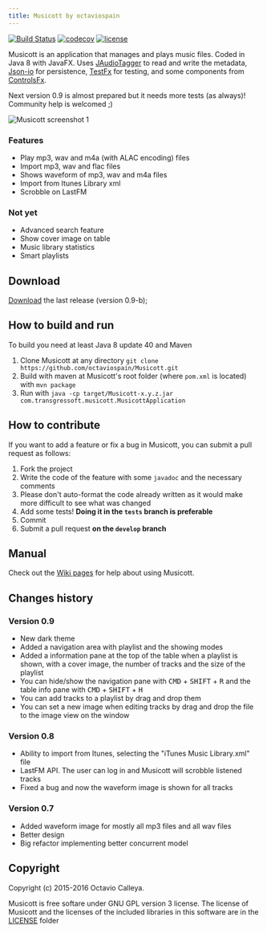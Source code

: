 ```yaml
---
title: Musicott by octaviospain
---
```

[![Build Status](https://travis-ci.org/octaviospain/Musicott.svg?branch=master)](https://travis-ci.org/octaviospain/Musicott)
[![codecov](https://codecov.io/gh/octaviospain/Musicott/branch/master/graph/badge.svg)](https://codecov.io/gh/octaviospain/Musicott)
[![license](https://img.shields.io/badge/license-GPL3v2-brightgreen.svg)](https://github.com/octaviospain/Musicott/blob/master/license/gpl.txt)

Musicott is an application that manages and plays music files. Coded in Java 8 with JavaFX.
Uses [JAudioTagger](https://bitbucket.org/ijabz/jaudiotagger "jAudioTagger") to read and write the metadata,
[Json-io](https://github.com/jdereg/json-io "Json-io") for persistence,
[TestFx](https://github.com/TestFX/TestFX "TestFx") for testing, and some components from
[ControlsFx](https://bitbucket.org/controlsfx/controlsfx/ "ControlsFx").

Next version 0.9 is almost prepared but it needs more tests (as always)! Community help is welcomed ;)

![Musicott screenshot 1](https://dl.dropboxusercontent.com/u/3596661/main.png)

### Features
* Play mp3, wav and m4a (with ALAC encoding) files
* Import mp3, wav and flac files
* Shows waveform of mp3, wav and m4a files
* Import from Itunes Library xml
* Scrobble on LastFM

### Not yet
* Advanced search feature
* Show cover image on table
* Music library statistics
* Smart playlists

## Download
[Download](https://github.com/octaviospain/Musicott/releases "Download") the last release (version 0.9-b);

## How to build and run
To build you need at least Java 8 update 40 and Maven

 1. Clone Musicott at any directory `git clone https://github.com/octaviospain/Musicott.git`
 2. Build with maven at Musicott's root folder (where `pom.xml` is located)  with `mvn package`
 3. Run with `java -cp target/Musicott-x.y.z.jar com.transgressoft.musicott.MusicottApplication`

## How to contribute

If you want to add a feature or fix a bug in Musicott, you can submit a pull request as follows:

 1. Fork the project
 2. Write the code of the feature with some `javadoc` and the necessary comments
 3. Please don't auto-format the code already written as it would make more difficult to see what was changed
 4. Add some tests! **Doing it in the `tests` branch is preferable**
 5. Commit
 6. Submit a pull request **on the `develop` branch**

## Manual
Check out the [Wiki pages](https://github.com/octaviospain/Musicott/wiki "Wiki") for help about using Musicott.

## Changes history

### Version 0.9
* New dark theme
* Added a navigation area with playlist and the showing modes
* Added a information pane at the top of the table when a playlist is shown, with a cover image,
the number of tracks and the size of the playlist
* You can hide/show the navigation pane with <kbd>CMD</kbd> + <kbd>SHIFT</kbd> + <kbd>R</kbd>
 and the table info pane with <kbd>CMD</kbd> + <kbd>SHIFT</kbd> + <kbd>H</kbd>
* You can add tracks to a playlist by drag and drop them
* You can set a new image when editing tracks by drag and drop the file to the image view on the window


### Version 0.8
* Ability to import from Itunes, selecting the "iTunes Music Library.xml" file
* LastFM API. The user can log in and Musicott will scrobble listened tracks
* Fixed a bug and now the waveform image is shown for all tracks

### Version 0.7
* Added waveform image for mostly all mp3 files and all wav files
* Better design
* Big refactor implementing better concurrent model

## Copyright
Copyright (c) 2015-2016 Octavio Calleya.

Musicott is free softare under GNU GPL version 3 license. The license of Musicott and the licenses of the included libraries in this software are in the [LICENSE](https://github.com/octaviospain/Musicott/tree/master/license "License") folder
